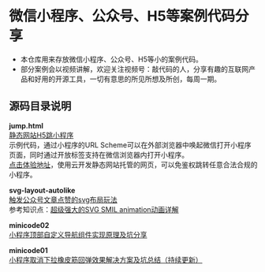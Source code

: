 
# 微信小程序、公众号、H5等案例代码分享
- 本仓库用来存放微信小程序、公众号、H5等小的案例代码。
- 部分案例会以视频讲解，欢迎关注视频号：敲代码的人，分享有趣的互联网产品和好用的开源工具，一切有意思的所见所想及所创，每周一期。


## 源码目录说明


**jump.html**    
[静态网站H5跳小程序](https://developers.weixin.qq.com/community/develop/article/doc/000c4af4d70330ce498b5149a53413)     
示例代码，通过小程序的URL Scheme可以在外部浏览器中唤起微信打开小程序页面，同时通过开放标签支持在微信浏览器内打开小程序。  
[点击体验地址](https://focusnow-0ggaco3y828a369d-1253255428.tcloudbaseapp.com/jump.html)，使用云开发静态网站托管的网页，可以免鉴权跳转任意合法合规的小程序。

**svg-layout-autolike**    
[触发公众号文章点赞的svg布局玩法](https://mp.weixin.qq.com/s/E1rZGW4g_Tyf7ujuhoG1VA)     
参考知识点：[超级强大的SVG SMIL animation动画详解](https://www.zhangxinxu.com/wordpress/2014/08/so-powerful-svg-smil-animation/comment-page-2/)


**minicode02**    
[小程序顶部自定义导航组件实现原理及坑分享](https://developers.weixin.qq.com/community/develop/article/doc/00048e5ed784b037b959757385b413)


**minicode01**    
[小程序取消下拉橡皮筋回弹效果解决方案及坑总结（持续更新）](https://developers.weixin.qq.com/community/develop/article/doc/000c4e2e3446e8243739e441051013)

